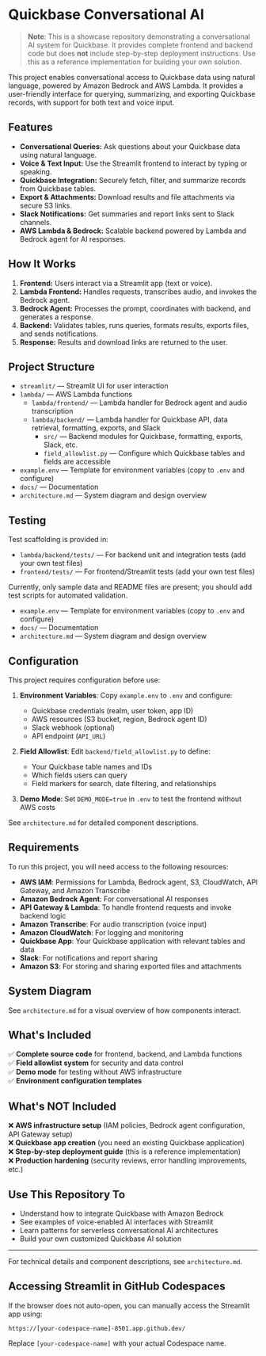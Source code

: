 # Quickbase Conversational AI

> **Note**: This is a showcase repository demonstrating a conversational AI system for Quickbase. It provides complete frontend and backend code but does **not** include step-by-step deployment instructions. Use this as a reference implementation for building your own solution.

This project enables conversational access to Quickbase data using natural language, powered by Amazon Bedrock and AWS Lambda. It provides a user-friendly interface for querying, summarizing, and exporting Quickbase records, with support for both text and voice input.

## Features

- **Conversational Queries:** Ask questions about your Quickbase data using natural language.
- **Voice & Text Input:** Use the Streamlit frontend to interact by typing or speaking.
- **Quickbase Integration:** Securely fetch, filter, and summarize records from Quickbase tables.
- **Export & Attachments:** Download results and file attachments via secure S3 links.
- **Slack Notifications:** Get summaries and report links sent to Slack channels.
- **AWS Lambda & Bedrock:** Scalable backend powered by Lambda and Bedrock agent for AI responses.

## How It Works

1. **Frontend:** Users interact via a Streamlit app (text or voice).
2. **Lambda Frontend:** Handles requests, transcribes audio, and invokes the Bedrock agent.
3. **Bedrock Agent:** Processes the prompt, coordinates with backend, and generates a response.
4. **Backend:** Validates tables, runs queries, formats results, exports files, and sends notifications.
5. **Response:** Results and download links are returned to the user.

## Project Structure

- `streamlit/` — Streamlit UI for user interaction
- `lambda/` — AWS Lambda functions
  - `lambda/frontend/` — Lambda handler for Bedrock agent and audio transcription
  - `lambda/backend/` — Lambda handler for Quickbase API, data retrieval, formatting, exports, and Slack
    - `src/` — Backend modules for Quickbase, formatting, exports, Slack, etc.
    - `field_allowlist.py` — Configure which Quickbase tables and fields are accessible
- `example.env` — Template for environment variables (copy to `.env` and configure)
- `docs/` — Documentation
- `architecture.md` — System diagram and design overview

## Testing

Test scaffolding is provided in:

- `lambda/backend/tests/` — For backend unit and integration tests (add your own test files)
- `frontend/tests/` — For frontend/Streamlit tests (add your own test files)

Currently, only sample data and README files are present; you should add test scripts for automated validation.

- `example.env` — Template for environment variables (copy to `.env` and configure)
- `docs/` — Documentation
- `architecture.md` — System diagram and design overview

## Configuration

This project requires configuration before use:

1. **Environment Variables**: Copy `example.env` to `.env` and configure:
   - Quickbase credentials (realm, user token, app ID)
   - AWS resources (S3 bucket, region, Bedrock agent ID)
   - Slack webhook (optional)
   - API endpoint (`API_URL`)

2. **Field Allowlist**: Edit `backend/field_allowlist.py` to define:
   - Your Quickbase table names and IDs
   - Which fields users can query
   - Field markers for search, date filtering, and relationships

3. **Demo Mode**: Set `DEMO_MODE=true` in `.env` to test the frontend without AWS costs

See `architecture.md` for detailed component descriptions.

## Requirements

To run this project, you will need access to the following resources:

- **AWS IAM**: Permissions for Lambda, Bedrock agent, S3, CloudWatch, API Gateway, and Amazon Transcribe
- **Amazon Bedrock Agent**: For conversational AI responses
- **API Gateway & Lambda**: To handle frontend requests and invoke backend logic
- **Amazon Transcribe**: For audio transcription (voice input)
- **Amazon CloudWatch**: For logging and monitoring
- **Quickbase App**: Your Quickbase application with relevant tables and data
- **Slack**: For notifications and report sharing
- **Amazon S3**: For storing and sharing exported files and attachments

## System Diagram

See `architecture.md` for a visual overview of how components interact.

## What's Included

✅ **Complete source code** for frontend, backend, and Lambda functions  
✅ **Field allowlist system** for security and data control  
✅ **Demo mode** for testing without AWS infrastructure  
✅ **Environment configuration templates**  

## What's NOT Included

❌ **AWS infrastructure setup** (IAM policies, Bedrock agent configuration, API Gateway setup)  
❌ **Quickbase app creation** (you need an existing Quickbase application)  
❌ **Step-by-step deployment guide** (this is a reference implementation)  
❌ **Production hardening** (security reviews, error handling improvements, etc.)  

## Use This Repository To

- Understand how to integrate Quickbase with Amazon Bedrock
- See examples of voice-enabled AI interfaces with Streamlit
- Learn patterns for serverless conversational AI architectures
- Build your own customized Quickbase AI solution

---

For technical details and component descriptions, see `architecture.md`.

## Accessing Streamlit in GitHub Codespaces

If the browser does not auto-open, you can manually access the Streamlit app using:

```url
https://[your-codespace-name]-8501.app.github.dev/
```

Replace `[your-codespace-name]` with your actual Codespace name.
